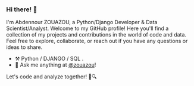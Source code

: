 ### Hi there! 👋


I'm Abdennour ZOUAZOU, a Python/Django Developer & Data Scientist/Analyst. Welcome to my GitHub profile! Here you'll find a collection of my projects and contributions in the world of code and data. Feel free to explore, collaborate, or reach out if you have any questions or ideas to share.

- ⚒️ Python / DJANGO / SQL .
- 💭 Ask me anything at [@zouazou](https://twitter.com/zouazou)!



Let's code and analyze together! 🐍🔍






